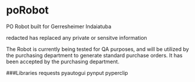 # poRobot
PO Robot built for Gerresheimer Indaiatuba

redacted has replaced any private or sensitve information 

The Robot is currently being tested for QA purposes, and will be utilized by the purchasing department to generate standard purchase orders.
It has been accepted by the purchasing department.

###Libraries
requests
pyautogui
pynput
pyperclip
